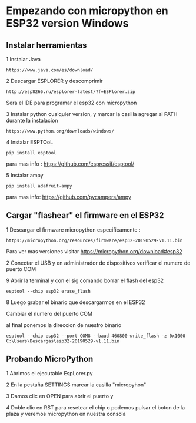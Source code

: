 # Empezando con micropython en ESP32 version Windows

## Instalar herramientas

1 Instalar Java

    https://www.java.com/es/download/

2 Descargar ESPLORER y descomprimir

    http://esp8266.ru/esplorer-latest/?f=ESPlorer.zip

Sera el IDE para programar el esp32 con micropython

3 Instalar python cualquier version, y marcar la casilla agregar al PATH durante la instalacion

    https://www.python.org/downloads/windows/

4 Instalar ESPTOoL

    pip install esptool

para mas info :
https://github.com/espressif/esptool/

5 Instalar ampy 

    pip install adafruit-ampy

para mas info:
https://github.com/pycampers/ampy

## Cargar "flashear" el firmware en el ESP32

1 Descargar el firmware micropython especificamente :

    https://micropython.org/resources/firmware/esp32-20190529-v1.11.bin

Para ver mas versiones visitar https://micropython.org/download#esp32

2 Conectar el USB y en administrador de dispositivos verificar el numero de puerto COM 

9 Abrir la terminal y con el sig comando borrar el flash del esp32

    esptool --chip esp32 erase_flash

8 Luego grabar el binario que descargarmos en el ESP32

Cambiar el numero del puerto COM

al final ponemos la direccion de nuestro binario

    esptool --chip esp32 --port COM8 --baud 460800 write_flash -z 0x1000 C:\Users\Descargas\esp32-20190529-v1.11.bin

## Probando MicroPython

1 Abrimos el ejecutable EspLorer.py

2 En la pestaña SETTINGS marcar la casilla "micropyhon"

3 Damos clic en OPEN para abrir el puerto y 

4 Doble clic en RST para resetear el chip o podemos pulsar el boton de la plaza y veremos micropython en nuestra consola
